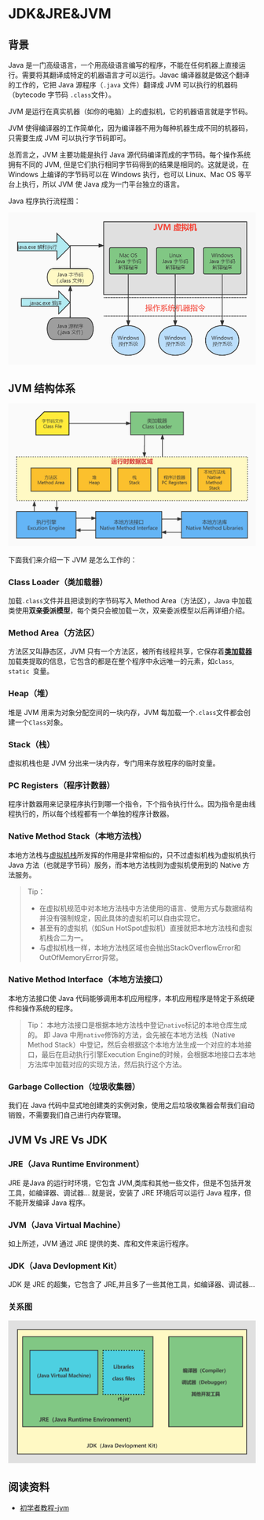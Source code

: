 # JDK&JRE&JVM

## 背景
Java 是一门高级语言，一个用高级语言编写的程序，不能在任何机器上直接运行。需要将其翻译成特定的机器语言才可以运行。Javac 编译器就是做这个翻译的工作的，它把 Java 源程序（`.java` 文件）翻译成 JVM 可以执行的机器码（bytecode 字节码 `.class`文件）。
​

JVM 是运行在真实机器（如你的电脑）上的虚拟机，它的机器语言就是字节码。
​

JVM 使得编译器的工作简单化，因为编译器不用为每种机器生成不同的机器码，只需要生成 JVM 可以执行字节码即可。
​

总而言之，JVM 主要功能是执行 Java 源代码编译而成的字节码。每个操作系统拥有不同的 JVM, 但是它们执行相同字节码得到的结果是相同的。这就是说，在 Windows 上编译的字节码可以在 Windows 执行，也可以 Linux、Mac OS 等平台上执行，所以 JVM 使 Java 成为一门平台独立的语言。
​

Java 程序执行流程图：  

![Java 程序执行过程](../imgs/Java程序执行过程.jpg)

## JVM 结构体系
![JVM体系结构](../imgs/JVM体系结构.jpg)

下面我们来介绍一下 JVM 是怎么工作的：

### Class Loader（类加载器）
 加载`.class`文件并且把读到的字节码写入 Method Area（方法区），Java 中加载类使用**双亲委派模型**，每个类只会被加载一次，双亲委派模型以后再详细介绍。

### Method Area（方法区）
方法区又叫静态区，JVM 只有一个方法区，被所有线程共享，它保存着[**类加载器**](#dH5t1)加载类提取的信息，它包含的都是在整个程序中永远唯一的元素，如`class`, `static `变量。

### Heap（堆）
堆是 JVM 用来为对象分配空间的一块内存，JVM 每加载一个`.class`文件都会创建一个`Class`对象。

### Stack（栈）
虚拟机栈也是 JVM 分出来一块内存，专门用来存放程序的临时变量。

### PC Registers（程序计数器）
程序计数器用来记录程序执行到哪一个指令，下个指令执行什么。因为指令是由线程执行的，所以每个线程都有一个单独的程序计数器。

### Native Method Stack（本地方法栈）
本地方法栈与[虚拟机栈](#cSOs5)所发挥的作用是非常相似的，只不过虚拟机栈为虚拟机执行 Java 方法（也就是字节码）服务，而本地方法栈则为虚拟机使用到的 Native 方法服务。

> Tip：
> - 在虚拟机规范中对本地方法栈中方法使用的语言、使用方式与数据结构并没有强制规定，因此具体的虚拟机可以自由实现它。
> - 甚至有的虚拟机（如Sun HotSpot虚拟机）直接就把本地方法栈和虚拟机栈合二为一。
> - 与虚拟机栈一样，本地方法栈区域也会抛出StackOverflowError和OutOfMemoryError异常。

### Native Method Interface（本地方法接口）
本地方法接口使 Java 代码能够调用本机应用程序，本机应用程序是特定于系统硬件和操作系统的程序。

> Tip：
> 本地方法接口是根据本地方法栈中登记`native`标记的本地仓库生成的。
> 即 Java 中用`native`修饰的方法，会先被在本地方法栈（Native Method Stack）中登记，然后会根据这个本地方法生成一个对应的本地接口，最后在启动执行引擎Execution Engine的时候，会根据本地接口去本地方法库中加载对应的实现方法，然后执行这个方法。

### Garbage Collection（垃圾收集器）
我们在 Java 代码中显式地创建类的实例对象，使用之后垃圾收集器会帮我们自动销毁，不需要我们自己进行内存管理。

## JVM Vs JRE Vs JDK

### JRE（Java Runtime Environment）
JRE 是Java 的运行时环境，它包含 JVM,类库和其他一些文件，但是不包括开发工具，如编译器、调试器...
就是说，安装了 JRE 环境后可以运行 Java 程序，但不能开发编译 Java 程序。

### JVM（Java Virtual Machine）
如上所述，JVM 通过 JRE 提供的类、库和文件来运行程序。

### JDK（Java Devlopment Kit）
JDK 是 JRE 的超集，它包含了 JRE,并且多了一些其他工具，如编译器、调试器...

### 关系图

![JDK&JRE&JVM关系图](../imgs/JDK&JRE&JVM.jpg)


##  阅读资料
- [初学者教程-jvm](https://beginnersbook.com/2013/05/jvm/)
